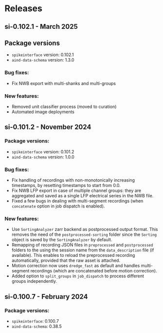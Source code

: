 # Releases

## si-0.102.1 - March 2025

## Package versions
* `spikeinterface` version: 0.102.1
* `aind-data-schema` version: 1.3.0

### Bug fixes:
* Fix NWB export with multi-shanks and multi-groups

### New features:
* Removed unit classifier process (moved to curation)
* Automated image deployments


## si-0.101.2 - November 2024

### Package versions:
* `spikeinterface` version: 0.101.2
* `aind-data-schema` version: 1.0.0

### Bug fixes:
* Fix handling of recordings with non-monotonically increasing timestamps, by resetting timestamps to start from 0.0. 
* Fix NWB LFP export in case of multiple channel groups: they are aggregated and saved as a single LFP electrical series in the NWB file.
* Fixed a few bugs in dealing with multi-segment recordings (when `concatenate` option in job dispatch is enabled).

### New features:
* Use `SortingAnalyzer` zarr backend as postprocessed output format. This removes the need of the `postprocessed-sorting` folder since the `Sorting` object is saved by the `SortingAnalyzer` by default.
* Remapping of recording JSON files in `preprocessed` and `postprocessed` folders to the using the session name from the `data_description` file (if available). This enables to reload the preprocessed recording automatically, provided that the raw asset is attached.
* Motion correction now uses `dredge_fast` as default and handles multi-segment recordings (which are concatenated before motion correction).
* Added option to `split_groups` in `job_dispatch` to process different groups independently.

## si-0.100.7 - February 2024

### Package versions:
* `spikeinterface`: 0.100.7
* `aind-data-schema`: 0.38.5